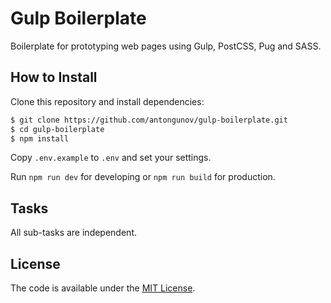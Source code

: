 # Gulp Boilerplate

Boilerplate for prototyping web pages using Gulp, PostCSS, Pug and SASS.

## How to Install

Clone this repository and install dependencies:

```bash
$ git clone https://github.com/antongunov/gulp-boilerplate.git
$ cd gulp-boilerplate
$ npm install
```

Copy `.env.example` to `.env` and set your settings.

Run `npm run dev` for developing or `npm run build` for production.

## Tasks

All sub-tasks are independent.

## License

The code is available under the [MIT License](LICENSE).
